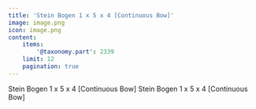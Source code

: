 ```yaml
---
title: 'Stein Bogen 1 x 5 x 4 [Continuous Bow]'
image: image.png
icon: image.png
content:
    items:
        '@taxonomy.part': 2339
    limit: 12
    pagination: true
---
```


Stein Bogen 1 x 5 x 4 [Continuous Bow]
Stein Bogen 1 x 5 x 4 [Continuous Bow]
